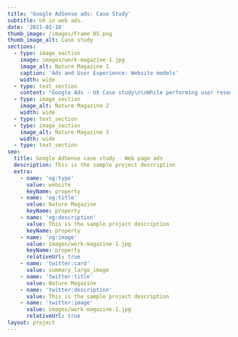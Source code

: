 ```yaml
---
title: 'Google AdSense ads: Case Study'
subtitle: UX in web ads.
date: '2021-01-10'
thumb_image: /images/Frame 85.png
thumb_image_alt: Case study
sections:
  - type: image_section
    image: images/work-magazine-1.jpg
    image_alt: Nature Magazine 1
    caption: 'Ads and User Experience: Website models'
    width: wide
  - type: text_section
    content: "Google Ads - UX Case study\n\nWhile performing user research, it's important for the product to be commonly benefitting all types of users. While a product well-designed can be suitable for any type of user, ads can never be the same. There's a huge amount of dislike percentage for ads.\n\nGoogle ads haven't been perfect enough while embedded on a website. It clearly goes unnoticed hiding in plain sight. The primary purpose of this study is to create an experience that is better for both the user and the advertiser.\n\nAds, in a lot of places, tend to interrupt the user flow, i.e. pop-ups or auto-play ads. Good use of UX would not want the user to stress out.\n\nResearch: This problem statement is relatable and is common among advertisers who use google web page ads. Lower clicks with higher impressions certainly are bad while with the correct usage of theories it can be efficient.\n\nThe Discovery of ads can be difficult. Hidden in plain sight (goes unnoticed) The number of clicks is not in ratio with the number of impressions. Sometimes the ad can be irrelevant and frustrating.\r\nWith the increase in Ad-block usage, the returns on adverts are lower than ever. People now have control over the ads, and it creates lower opportunities for the advertiser.\n\nTo understand the problem further, I surfed multiple websites of different niches and thus got additional clarity.\n\nInsights\n\n*   The ads stand out but seemingly implies likes it's forced.\n\n*   The ads are too minimalistic and go unnoticed.\n\n*   The highest clicks are generated when the ad is mostly relevant to the topic of interest.\n\n*   Page transition ads can be annoying and certainly, people don't want that.\n\n*   Inline ads are ignored the most.\n\nWhile the bounce rate for a website can be high, the click rate of an ad could be the exact opposite. Graphic designs can be done for it to strike out and gain an eye, but sometimes that even could be annoying for a few. It should match with the experiences of all people who visit a website. Keep in mind that it shouldn't go camouflage nor have a bizarre look.\n\nUser Personas: Nothing really. Just two types of people. Frustrated and Chilled.\n\nThe solution should act as a suggestion for who could potentially try out the product/service mentioned in the ad. Either be it any platform, people should only see a genuine piece of advertising that doesn't take their eye from what they are there for. Ads, on a large scale, in order to be effective can follow being meaningful by creating results that produce empathy within the user. A decent ratio of relevancy and respect is should be maintained\n\nBad ads and their UX result in their ad being blocked. Pop-up ads disrupt the flow of the user. \"Unintrusive yet Noticeable\".\n\nThe ad in order to stand out must not be interfering but should be noticeable. It can look different than the surrounding elements, but should almost be in sync with the website content.\n\nThough there are no proven methods to produce ideal ads, implementing UX and iterative design is a way to go\n"
  - type: image_section
    image_alt: Nature Magazine 2
    width: wide
  - type: text_section
  - type: image_section
    image_alt: Nature Magazine 3
    width: wide
  - type: text_section
seo:
  title: Google AdSense case study - Web page ads
  description: This is the sample project description
  extra:
    - name: 'og:type'
      value: website
      keyName: property
    - name: 'og:title'
      value: Nature Magazine
      keyName: property
    - name: 'og:description'
      value: This is the sample project description
      keyName: property
    - name: 'og:image'
      value: images/work-magazine-1.jpg
      keyName: property
      relativeUrl: true
    - name: 'twitter:card'
      value: summary_large_image
    - name: 'twitter:title'
      value: Nature Magazine
    - name: 'twitter:description'
      value: This is the sample project description
    - name: 'twitter:image'
      value: images/work-magazine-1.jpg
      relativeUrl: true
layout: project
---
```

